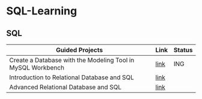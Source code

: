 # SQL-Learning

## SQL
| Guided Projects                                             | Link                                                         | Status |
| ----------------------------------------------------------- | ------------------------------------------------------------ | ------ |
| Create a Database with the Modeling Tool in MySQL Workbench | [link](https://www.coursera.org/programs/career-training-for-nevadans-k7yhc/projects/create-database-with-modeling-tool-mysql-workbench?collectionId=1870f) | ING    |
| Introduction to Relational Database and SQL                 | [link](https://www.coursera.org/programs/career-training-for-nevadans-k7yhc/projects/introduction-to-relational-database-and-sql?collectionId=1870f) |        |
| Advanced Relational Database and SQL                        | [link](https://www.coursera.org/programs/career-training-for-nevadans-k7yhc/projects/advanced-rdb-sql?collectionId=1870f) |        |
